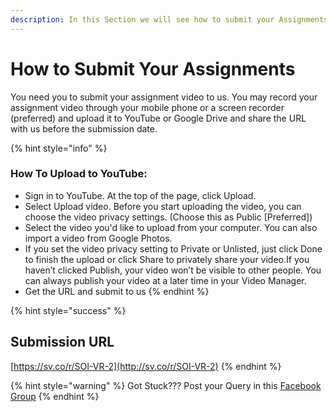 ```yaml
---
description: In this Section we will see how to submit your Assignments
---
```


# How to Submit Your Assignments

You need you to submit your assignment video to us. You may record your assignment video through your mobile phone or a screen recorder \(preferred\) and upload it to YouTube or Google Drive and share the URL with us before the submission date.

{% hint style="info" %}
### How To Upload to YouTube:

* Sign in to YouTube. At the top of the page, click Upload.
* Select Upload video. Before you start uploading the video, you can choose the video privacy settings. \(Choose this as Public \[Preferred\]\)
* Select the video you'd like to upload from your computer. You can also import a video from Google Photos.
* If you set the video privacy setting to Private or Unlisted, just click Done to finish the upload or click Share to privately share your video.If you haven’t clicked Publish, your video won’t be visible to other people. You can always publish your video at a later time in your Video Manager.
* Get the URL and submit to us
{% endhint %}

{% hint style="success" %}
## **Submission URL**

[https://sv.co/r/SOI-VR-2](http://sv.co/r/SOI-VR-2)
{% endhint %}

{% hint style="warning" %}
Got Stuck??? Post your Query in this [Facebook Group](https://www.facebook.com/groups/soi.vr/)​
{% endhint %}

